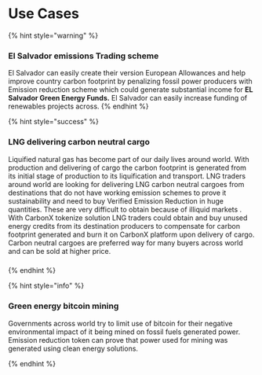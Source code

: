 # Use Cases

{% hint style="warning" %}
### El Salvador emissions Trading scheme

El Salvador can easily create their version European Allowances and help improve country carbon footprint by penalizing fossil power producers with Emission reduction scheme which could generate substantial income for **EL Salvador Green Energy Funds.** El Salvador can easily increase funding of renewables projects across.
{% endhint %}

{% hint style="success" %}
### LNG delivering carbon neutral cargo

Liquified natural gas has become part of our daily lives around world. With production and delivering of cargo the carbon footprint is generated from its initial stage of production to its liquification and transport. LNG traders around world are looking for delivering LNG carbon neutral cargoes from destinations that do not have working emission schemes to prove it sustainability and need to buy Verified Emission Reduction in huge quantities. These are very difficult to obtain because of illiquid markets . With CarbonX tokenize solution LNG traders could obtain and buy unused energy credits from its destination producers to compensate for carbon footprint generated and burn it on CarbonX platform upon delivery of cargo. Carbon neutral cargoes are preferred way for many buyers across world and can be sold at higher price.

### &#x20;
{% endhint %}

{% hint style="info" %}
### Green energy bitcoin mining

Governments across world try to limit use of bitcoin for their negative environmental impact  of it being mined on fossil fuels generated power. Emission reduction token can prove that power used for mining was generated using clean energy solutions.


{% endhint %}

